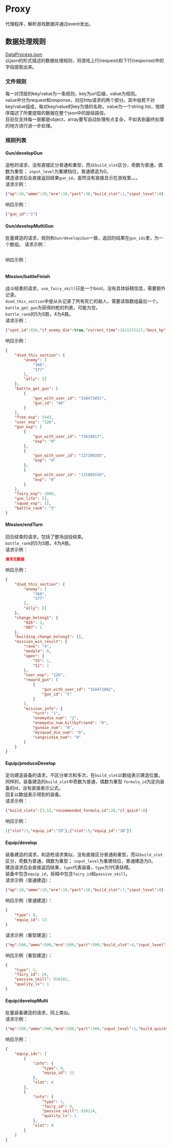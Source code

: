 # Proxy
代理程序，解析游戏数据并通过event发出。  

## 数据处理规则
[DataProcess.json](./Resource/DataProcess.json)  
以json的形式描述的数据处理规则，将游戏上行(request)和下行(response)中的字段提取出来。  
### 文件规则
每一对顶层的key/value为一条规则，key为url后缀，value为规则。  
value中分为request和response，对应http请求的两个部分。其中由若干对key/value组成，每对key/value的key为值的名称，value为一个string list，按顺序描述了所要提取的数据在整个json中的层级路径。  
目前仅支持每一层都是object，array要写自动处理有点复杂，不如丢到最终处理的地方进行进一步处理。  
### 规则列表

#### Gun/developGun
造枪的请求，没有直接区分普通和重型，而以`build_slot`区分，奇数为普通，偶数为重型；
`input_level`为重建档位，普通建造为0。  
建造请求后会直接返回结果`gun_id`，虽然没有直接显示在游戏里。。。  
请求示例：  
```json
{"mp":30,"ammo":30,"mre":30,"part":30,"build_slot":1,"input_level":0}
```
响应示例：  
```json
{"gun_id":"2"}
```

#### Gun/developMultiGun
批量建造的请求，规则和`Gun/developiGun`一致，返回的结果在`gun_ids`里，为一个数组。 
请求示例：
```json
```
响应示例：
```json
```

#### Mission/battleFinish
战斗结束的请求，`use_fairy_skill`只是一个bool，没有具体妖精信息，需要额外记录。  
`died_this_section`中是从头记录了所有死亡的敌人，需要读取数组最后一个。  
`battle_get_gun`为获得的枪的列表，可能为空。  
`battle_rank`的5为S胜，4为A胜。  
请求示例：
```json
{"spot_id":826,"if_enemy_die":true,"current_time":1611372127,"boss_hp":0,"mvp":72634017,"last_battle_info":"","use_fairy_skill":true,"use_skill_squads":[],"use_skill_ally_spots":[],"guns":[{"id":72634017,"life":565},{"id":127189285,"life":360},{"id":131085559,"life":350}],"user_rec":"{\"seed\":1169,\"record\":[]}","1000":{"10":25498,"11":25498,"12":25498,"13":25498,"15":11633,"16":0,"17":150,"33":900017,"40":77,"18":0,"19":0,"20":0,"21":0,"22":0,"23":0,"24":19416,"25":0,"26":19416,"27":5,"34":236,"35":236,"41":252,"42":0,"43":0,"44":0},"1001":{},"1002":{"72634017":{"47":1},"127189285":{"47":0},"131085559":{"47":0}},"1003":{"326549":{"9":1,"68":1}},"1005":{},"1007":{},"1008":{},"1009":{},"battle_damage":{}}
```
响应示例：
```json
{
    "died_this_section": {
        "enemy": [
            "366",
            "377"
        ],
        "ally": []
    },
    "battle_get_gun": [
        {
            "gun_with_user_id": "318471851",
            "gun_id": "40"
        }
    ],
    "free_exp": 5443,
    "user_exp": "126",
    "gun_exp": [
        {
            "gun_with_user_id": "72634017",
            "exp": "0"
        },
        {
            "gun_with_user_id": "127189285",
            "exp": "0"
        },
        {
            "gun_with_user_id": "131085559",
            "exp": "0"
        }
    ],
    "fairy_exp": 1088,
    "gun_life": [],
    "squad_exp": [],
    "battle_rank": "5"
}
```

#### Mission/endTurn
回合结束的请求，包括了整场战役结束。  
`battle_rank`的5为S胜，4为A胜。  
请求示例：
```json
请求无数据
```
响应示例：
```json
{
    "died_this_section": {
        "enemy": [
            "366",
            "377"
        ],
        "ally": []
    },
    "change_belong1": {
        "826": 1,
        "807": 1
    },
    "building_change_belong1": [],
    "mission_win_result": {
        "rank": "4",
        "medal4": 0,
        "open": {
            "55": 1,
            "51": 1
        },
        "user_exp": "126",
        "reward_gun": [
            {
                "gun_with_user_id": "318471882",
                "gun_id": "5"
            }
        ],
        "mission_info": {
            "turn": "1",
            "enemydie_num": "2",
            "enemydie_num_killbyfriend": "0",
            "gundie_num": "0",
            "mysquad_die_num": "0",
            "sangvisdie_num": "0"
        }
    }
}
```

#### Equip/produceDevelop
定向建造装备的请求，不区分单次和多次，在`build_slot`以数组表示建造位置。  
同样的，装备建造的`build_slot`中奇数为普通，偶数为重型
`formula_id`为定向装备的id，没有直接表示公式。  
回复以数组表示得到的装备。  
请求示例：
```json
{"build_slots":[3,5],"recommended_formula_id":20,"if_quick":0}
```
响应示例：
```json
[{"slot":3,"equip_id":"29"},{"slot":5,"equip_id":"30"}]
```

#### Equip/develop
装备建造的请求，和造枪请求类似，没有直接区分普通和重型，而以`build_slot`区分，奇数为普通，偶数为重型；
`input_level`为重建档位，普通建造为0。  
建造请求后会直接返回结果，`type`代表装备，`type`为1代表妖精。  
装备中包含`equip_id`，妖精中包含`fairy_id`和`passive_skill`。  
请求示例（普通建造）：
```json
{"mp":10,"ammo":10,"mre":10,"part":10,"build_slot":7,"input_level":0}
```
响应示例（普通建造）：
```json
{
    "type": 0,
    "equip_id": 13
}
```
请求示例（重型建造）：
```json
{"mp":500,"ammo":500,"mre":500,"part":500,"build_slot":4,"input_level":2}
```
响应示例（重型建造）：
```json
{
    "type": 1,
    "fairy_id": 24,
    "passive_skill": 910102,
    "quality_lv": 1
}
```

#### Equip/developMulti
批量装备建造的请求，同上类似。  
请求示例：
```json
{"mp":500,"ammo":500,"mre":500,"part":500,"input_level":1,"build_quick":0,"build_multi":2,"build_heavy":1}
```
响应示例：
```json
{
    "equip_ids": [
        {
            "info": {
                "type": 0,
                "equip_id": 11
            },
            "slot": 6
        },
        {
            "info": {
                "type": 1,
                "fairy_id": 8,
                "passive_skill": 910114,
                "quality_lv": 1
            },
            "slot": 8
        }
    ]
}
```
